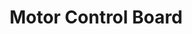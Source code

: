 ---
layout: default
modal-id: 9
img: MoveControl.png
alt: image-alt
project-date: Spring 2021
category: PCB Design
title: Motor Control Board
objective: To create a board to control up to 3 different DC motors with encoder feedback. My university's entry in the NASA Mars Ice Challenge would use the board in their final system.
details: The board utilized the DRV8701 motor gate driver and an STM32 Microcontroller. Each motor driver uses four external MOSFETs to create an H-Bridge circuit to allow speed control in both directions. Since these drivers would experience high torque loads, they needed to handle high currents, which is why the flexibility of a gate driver was desired.
results: The board performed nominally in the final drill system and the team won second place in the competition overall.
---